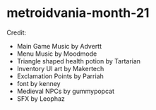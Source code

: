 # metroidvania-month-21

Credit:
* Main Game Music by Advertt
* Menu Music by Moodmode
* Triangle shaped health potion by Tartarian
* Inventory UI art by Makertech
* Exclamation Points by Parriah
* font by kenney
* Medieval NPCs by gummypopcat
* SFX by Leophaz
  
